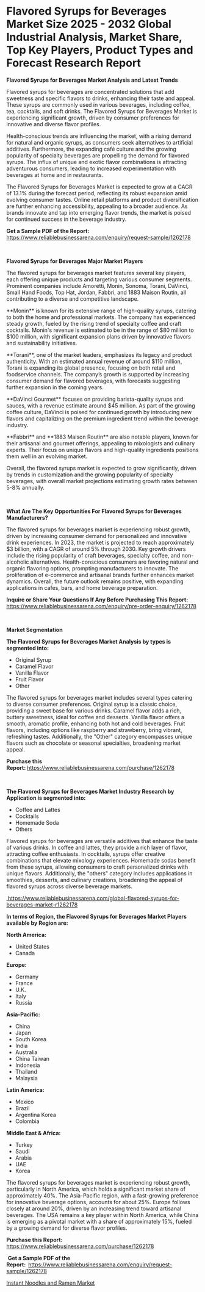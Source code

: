 <p><h1>Flavored Syrups for Beverages Market Size 2025 - 2032 Global Industrial Analysis, Market Share, Top Key Players, Product Types and Forecast Research Report</h1></p><p><strong>Flavored Syrups for Beverages Market Analysis and Latest Trends</strong></p>
<p><p>Flavored syrups for beverages are concentrated solutions that add sweetness and specific flavors to drinks, enhancing their taste and appeal. These syrups are commonly used in various beverages, including coffee, tea, cocktails, and soft drinks. The Flavored Syrups for Beverages Market is experiencing significant growth, driven by consumer preferences for innovative and diverse flavor profiles. </p><p>Health-conscious trends are influencing the market, with a rising demand for natural and organic syrups, as consumers seek alternatives to artificial additives. Furthermore, the expanding café culture and the growing popularity of specialty beverages are propelling the demand for flavored syrups. The influx of unique and exotic flavor combinations is attracting adventurous consumers, leading to increased experimentation with beverages at home and in restaurants. </p><p>The Flavored Syrups for Beverages Market is expected to grow at a CAGR of 13.1% during the forecast period, reflecting its robust expansion amid evolving consumer tastes. Online retail platforms and product diversification are further enhancing accessibility, appealing to a broader audience. As brands innovate and tap into emerging flavor trends, the market is poised for continued success in the beverage industry.</p></p>
<p><strong>Get a Sample PDF of the Report:&nbsp;</strong> <a href="https://www.reliablebusinessarena.com/enquiry/request-sample/1262178?utm_campaign=2258&utm_medium=2&utm_source=Github&utm_content=ia&utm_term=15022025&utm_id=flavored-syrups-for-beverages">https://www.reliablebusinessarena.com/enquiry/request-sample/1262178</a></p>
<p>&nbsp;</p>
<p><strong>Flavored Syrups for Beverages Major Market Players</strong></p>
<p><p>The flavored syrups for beverages market features several key players, each offering unique products and targeting various consumer segments. Prominent companies include Amoretti, Monin, Sonoma, Torani, DaVinci, Small Hand Foods, Top Hat, Jordan, Fabbri, and 1883 Maison Routin, all contributing to a diverse and competitive landscape.</p><p>**Monin** is known for its extensive range of high-quality syrups, catering to both the home and professional markets. The company has experienced steady growth, fueled by the rising trend of specialty coffee and craft cocktails. Monin's revenue is estimated to be in the range of $80 million to $100 million, with significant expansion plans driven by innovative flavors and sustainability initiatives.</p><p>**Torani**, one of the market leaders, emphasizes its legacy and product authenticity. With an estimated annual revenue of around $110 million, Torani is expanding its global presence, focusing on both retail and foodservice channels. The company’s growth is supported by increasing consumer demand for flavored beverages, with forecasts suggesting further expansion in the coming years.</p><p>**DaVinci Gourmet** focuses on providing barista-quality syrups and sauces, with a revenue estimate around $45 million. As part of the growing coffee culture, DaVinci is poised for continued growth by introducing new flavors and capitalizing on the premium ingredient trend within the beverage industry.</p><p>**Fabbri** and **1883 Maison Routin** are also notable players, known for their artisanal and gourmet offerings, appealing to mixologists and culinary experts. Their focus on unique flavors and high-quality ingredients positions them well in an evolving market. </p><p>Overall, the flavored syrups market is expected to grow significantly, driven by trends in customization and the growing popularity of specialty beverages, with overall market projections estimating growth rates between 5-8% annually.</p></p>
<p>&nbsp;</p>
<p><strong>What Are The Key Opportunities For Flavored Syrups for Beverages Manufacturers?</strong></p>
<p><p>The flavored syrups for beverages market is experiencing robust growth, driven by increasing consumer demand for personalized and innovative drink experiences. In 2023, the market is projected to reach approximately $3 billion, with a CAGR of around 5% through 2030. Key growth drivers include the rising popularity of craft beverages, specialty coffee, and non-alcoholic alternatives. Health-conscious consumers are favoring natural and organic flavoring options, prompting manufacturers to innovate. The proliferation of e-commerce and artisanal brands further enhances market dynamics. Overall, the future outlook remains positive, with expanding applications in cafes, bars, and home beverage preparation.</p></p>
<p><strong>Inquire or Share Your Questions If Any Before Purchasing This Report:</strong> <a href="https://www.reliablebusinessarena.com/enquiry/pre-order-enquiry/1262178?utm_campaign=2258&utm_medium=2&utm_source=Github&utm_content=ia&utm_term=15022025&utm_id=flavored-syrups-for-beverages">https://www.reliablebusinessarena.com/enquiry/pre-order-enquiry/1262178</a></p>
<p>&nbsp;</p>
<p><strong>Market Segmentation</strong></p>
<p><strong>The Flavored Syrups for Beverages Market Analysis by types is segmented into:</strong></p>
<p><ul><li>Original Syrup</li><li>Caramel Flavor</li><li>Vanilla Flavor</li><li>Fruit Flavor</li><li>Other</li></ul></p>
<p><p>The flavored syrups for beverages market includes several types catering to diverse consumer preferences. Original syrup is a classic choice, providing a sweet base for various drinks. Caramel flavor adds a rich, buttery sweetness, ideal for coffee and desserts. Vanilla flavor offers a smooth, aromatic profile, enhancing both hot and cold beverages. Fruit flavors, including options like raspberry and strawberry, bring vibrant, refreshing tastes. Additionally, the "Other" category encompasses unique flavors such as chocolate or seasonal specialties, broadening market appeal.</p></p>
<p><strong>Purchase this Report:&nbsp;</strong><a href="https://www.reliablebusinessarena.com/purchase/1262178?utm_campaign=2258&utm_medium=2&utm_source=Github&utm_content=ia&utm_term=15022025&utm_id=flavored-syrups-for-beverages">https://www.reliablebusinessarena.com/purchase/1262178</a></p>
<p>&nbsp;</p>
<p><strong>The Flavored Syrups for Beverages Market Industry Research by Application is segmented into:</strong></p>
<p><ul><li>Coffee and Lattes</li><li>Cocktails</li><li>Homemade Soda</li><li>Others</li></ul></p>
<p><p>Flavored syrups for beverages are versatile additives that enhance the taste of various drinks. In coffee and lattes, they provide a rich layer of flavor, attracting coffee enthusiasts. In cocktails, syrups offer creative combinations that elevate mixology experiences. Homemade sodas benefit from these syrups, allowing consumers to craft personalized drinks with unique flavors. Additionally, the "others" category includes applications in smoothies, desserts, and culinary creations, broadening the appeal of flavored syrups across diverse beverage markets.</p></p>
<p><a href="https://www.reliablebusinessarena.com/global-flavored-syrups-for-beverages-market-r1262178?utm_campaign=2258&utm_medium=2&utm_source=Github&utm_content=ia&utm_term=15022025&utm_id=flavored-syrups-for-beverages">&nbsp;https://www.reliablebusinessarena.com/global-flavored-syrups-for-beverages-market-r1262178</a></p>
<p><strong>In terms of Region, the Flavored Syrups for Beverages Market Players available by Region are:</strong></p>
<p>
    <p> <strong> North America: </strong>
        <ul>
            <li>United States</li>
            <li>Canada</li>
        </ul>
        </p> 
    <p> <strong> Europe: </strong>
        <ul>
            <li>Germany</li>
            <li>France</li>
            <li>U.K.</li>
            <li>Italy</li>
            <li>Russia</li>
        </ul>
        </p> 
    <p> <strong> Asia-Pacific: </strong>
        <ul>
            <li>China</li>
            <li>Japan</li>
            <li>South Korea</li>
            <li>India</li>
            <li>Australia</li>
            <li>China Taiwan</li>
            <li>Indonesia</li>
            <li>Thailand</li>
            <li>Malaysia</li>
        </ul>
        </p> 
    <p> <strong> Latin America: </strong>
        <ul>
            <li>Mexico</li>
            <li>Brazil</li>
            <li>Argentina Korea</li>
            <li>Colombia</li>
        </ul>
        </p> 
    <p> <strong> Middle East & Africa: </strong>
        <ul>
            <li>Turkey</li>
            <li>Saudi</li>
            <li>Arabia</li>
            <li>UAE</li>
            <li>Korea</li>
        </ul>
    </p>
    </p>
<p><p>The flavored syrups for beverages market is experiencing robust growth, particularly in North America, which holds a significant market share of approximately 40%. The Asia-Pacific region, with a fast-growing preference for innovative beverage options, accounts for about 25%. Europe follows closely at around 20%, driven by an increasing trend toward artisanal beverages. The USA remains a key player within North America, while China is emerging as a pivotal market with a share of approximately 15%, fueled by a growing demand for diverse flavor profiles.</p></p>
<p><strong>Purchase this Report: </strong><a href="https://www.reliablebusinessarena.com/purchase/1262178?utm_campaign=2258&utm_medium=2&utm_source=Github&utm_content=ia&utm_term=15022025&utm_id=flavored-syrups-for-beverages">https://www.reliablebusinessarena.com/purchase/1262178</a></p>
<p>&nbsp;<strong>Get a Sample PDF of the Report:&nbsp;&nbsp;</strong><a href="https://www.reliablebusinessarena.com/enquiry/request-sample/1262178?utm_campaign=2258&utm_medium=2&utm_source=Github&utm_content=ia&utm_term=15022025&utm_id=flavored-syrups-for-beverages">https://www.reliablebusinessarena.com/enquiry/request-sample/1262178</a></p>
<p><strong></strong></p>
<p><p><a href="https://github.com/ilonaenterline65/Market-Research-Report-List-1/blob/main/instant-noodles-and-ramen-market.md?utm_campaign=2258&utm_medium=2&utm_source=Github&utm_content=ia&utm_term=15022025&utm_id=flavored-syrups-for-beverages">Instant Noodles and Ramen Market</a></p></p>
